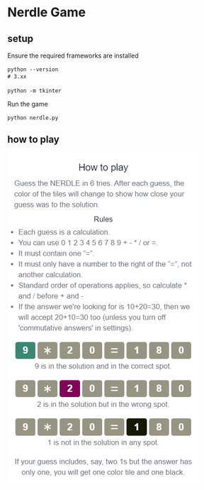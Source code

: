 
# Nerdle Game

## setup

Ensure the required frameworks are installed

```
python --version
# 3.xx

python -m tkinter
```

Run the game

```
python nerdle.py
```

## how to play

![how to play](https://github.com/bernardm/nerdle-py/blob/main/images/instructions.png?raw=true)
